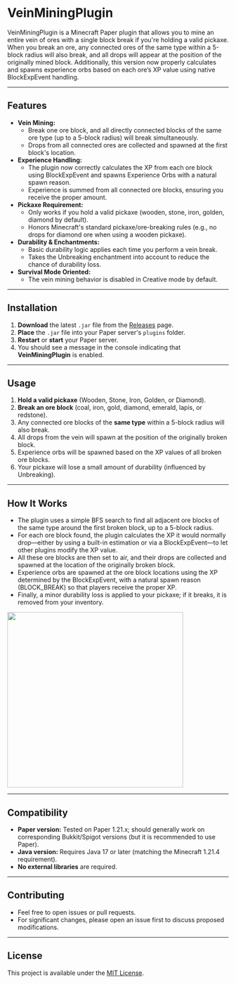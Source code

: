 # VeinMiningPlugin

VeinMiningPlugin is a Minecraft Paper plugin that allows you to mine an entire vein of ores with a single block break if you're holding a valid pickaxe. When you break an ore, any connected ores of the same type within a 5-block radius will also break, and all drops will appear at the position of the originally mined block. Additionally, this version now properly calculates and spawns experience orbs based on each ore’s XP value using native BlockExpEvent handling.

---

## Features

- **Vein Mining:**  
  - Break one ore block, and all directly connected blocks of the same ore type (up to a 5-block radius) will break simultaneously.
  - Drops from all connected ores are collected and spawned at the first block's location.
- **Experience Handling:**  
  - The plugin now correctly calculates the XP from each ore block using BlockExpEvent and spawns Experience Orbs with a natural spawn reason.
  - Experience is summed from all connected ore blocks, ensuring you receive the proper amount.
- **Pickaxe Requirement:**  
  - Only works if you hold a valid pickaxe (wooden, stone, iron, golden, diamond by default).
  - Honors Minecraft's standard pickaxe/ore-breaking rules (e.g., no drops for diamond ore when using a wooden pickaxe).
- **Durability & Enchantments:**  
  - Basic durability logic applies each time you perform a vein break.
  - Takes the Unbreaking enchantment into account to reduce the chance of durability loss.
- **Survival Mode Oriented:**  
  - The vein mining behavior is disabled in Creative mode by default.

---

## Installation

1. **Download** the latest `.jar` file from the [Releases](https://github.com/can61cebi/VeinMiningPlugin/releases/tag/Minecraft) page.
2. **Place** the `.jar` file into your Paper server's `plugins` folder.
3. **Restart** or **start** your Paper server.
4. You should see a message in the console indicating that **VeinMiningPlugin** is enabled.

---

## Usage

1. **Hold a valid pickaxe** (Wooden, Stone, Iron, Golden, or Diamond).  
2. **Break an ore block** (coal, iron, gold, diamond, emerald, lapis, or redstone).  
3. Any connected ore blocks of the **same type** within a 5-block radius will also break.  
4. All drops from the vein will spawn at the position of the originally broken block.  
5. Experience orbs will be spawned based on the XP values of all broken ore blocks.  
6. Your pickaxe will lose a small amount of durability (influenced by Unbreaking).

---

## How It Works

- The plugin uses a simple BFS search to find all adjacent ore blocks of the same type around the first broken block, up to a 5-block radius.
- For each ore block found, the plugin calculates the XP it would normally drop—either by using a built-in estimation or via a BlockExpEvent—to let other plugins modify the XP value.
- All these ore blocks are then set to air, and their drops are collected and spawned at the location of the originally broken block.
- Experience orbs are spawned at the ore block locations using the XP determined by the BlockExpEvent, with a natural spawn reason (BLOCK_BREAK) so that players receive the proper XP.
- Finally, a minor durability loss is applied to your pickaxe; if it breaks, it is removed from your inventory.

<img src="https://github.com/can61cebi/VeinMiningPlugin/blob/main/images/demo.gif" width="400">

---

## Compatibility

- **Paper version:** Tested on Paper 1.21.x; should generally work on corresponding Bukkit/Spigot versions (but it is recommended to use Paper).  
- **Java version:** Requires Java 17 or later (matching the Minecraft 1.21.4 requirement).  
- **No external libraries** are required.

---

## Contributing

- Feel free to open issues or pull requests.
- For significant changes, please open an issue first to discuss proposed modifications.

---

## License

This project is available under the [MIT License](./LICENSE).

